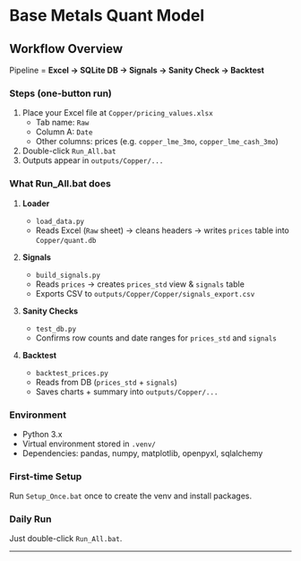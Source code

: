 # Base Metals Quant Model

## Workflow Overview
Pipeline = **Excel → SQLite DB → Signals → Sanity Check → Backtest**

### Steps (one-button run)
1. Place your Excel file at `Copper/pricing_values.xlsx`  
   - Tab name: `Raw`  
   - Column A: `Date`  
   - Other columns: prices (e.g. `copper_lme_3mo`, `copper_lme_cash_3mo`)  
2. Double-click `Run_All.bat`  
3. Outputs appear in `outputs/Copper/...`

### What Run_All.bat does
1. **Loader**  
   - `load_data.py`  
   - Reads Excel (`Raw` sheet) → cleans headers → writes `prices` table into `Copper/quant.db`  

2. **Signals**  
   - `build_signals.py`  
   - Reads `prices` → creates `prices_std` view & `signals` table  
   - Exports CSV to `outputs/Copper/Copper/signals_export.csv`  

3. **Sanity Checks**  
   - `test_db.py`  
   - Confirms row counts and date ranges for `prices_std` and `signals`  

4. **Backtest**  
   - `backtest_prices.py`  
   - Reads from DB (`prices_std` + `signals`)  
   - Saves charts + summary into `outputs/Copper/...`

### Environment
- Python 3.x
- Virtual environment stored in `.venv/`
- Dependencies: pandas, numpy, matplotlib, openpyxl, sqlalchemy

### First-time Setup
Run `Setup_Once.bat` once to create the venv and install packages.

### Daily Run
Just double-click `Run_All.bat`.

---

